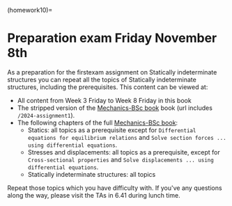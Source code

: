 (homework10)=
# Preparation exam Friday November 8th

As a preparation for the firstexam assignment on Statically indeterminate structures you can repeat all the topics of Statically indeterminate structures, including the prerequisites. This content can be viewed at:
- All content from Week 3 Friday to Week 8 Friday in this book
- The stripped version of the [Mechanics-BSc book](https://teachbooks.github.io/mechanics-BSc/2024-assignment1) book (url includes `/2024-assignment1`).
- The following chapters of the full [Mechanics-BSc book](https://teachbooks.github.io/mechanics-BSc):
    - Statics: all topics as a prerequisite except for `Differential equations for equilibrium relations` and `Solve section forces ... using differential equations`.
    - Stresses and displacements: all topics as a prerequisite, except for `Cross-sectional properties` and `Solve displacements ... using differential equations`.
    - Statically indeterminate structures: all topics

Repeat those topics which you have difficulty with. If you've any questions along the way, please visit the TAs in 6.41 during lunch time.